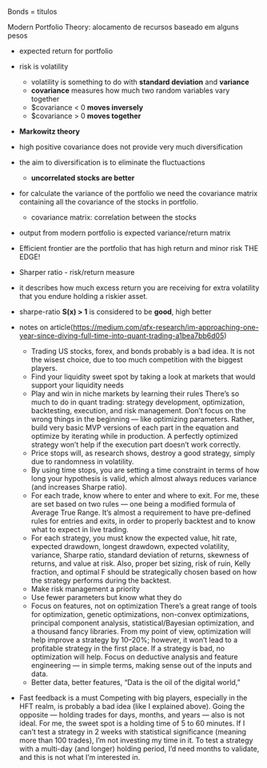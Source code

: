 Bonds = titulos

Modern Portfolio Theory: alocamento de recursos baseado em alguns pesos
 - expected return for portfolio
 - risk is volatility
     - volatility is something to do with **standard deviation** and **variance**
     - **covariance** measures how much two random variables vary together
      - $covariance < 0 **moves inversely**
      - $covariance > 0 **moves together**
      
 - **Markowitz theory**
  - high positive covariance does not provide very much diversification
  - the aim to diversification is to eliminate the fluctuactions
    - **uncorrelated stocks are better**
  - for calculate the variance  of the portfolio we need the covariance matrix containing all
    the covariance of the stocks in portfolio.
    - covariance matrix: correlation between the stocks
    
  - output from modern portfolio is expected variance/return matrix
   - Efficient frontier are the portfolio that has high return and minor risk THE EDGE!
   
  - Sharper ratio - risk/return measure
   - it describes how much excess return you are receiving for extra volatility that 
   you endure holding a riskier asset.
   - sharpe-ratio **S(x) > 1** is considered to be **good**, high better 
   
   
  - notes on article(https://medium.com/qfx-research/im-approaching-one-year-since-diving-full-time-into-quant-trading-a1bea7bb6d05)
    - Trading US stocks, forex, and bonds probably is a bad idea. It is not the wisest choice, due to too much competition with the biggest players. 
    - Find your liquidity sweet spot by taking a look at markets that would support your liquidity needs
    - Play and win in niche markets by learning their rules
    There’s so much to do in quant trading: strategy development, optimization, backtesting, execution, and risk management. Don’t focus on the wrong things in the beginning — like optimizing parameters. Rather, build very basic MVP versions of each part in the equation and optimize by iterating while in production. A perfectly optimized strategy won’t help if the execution part doesn’t work correctly.
    - Price stops will, as research shows, destroy a good strategy, simply due to randomness in volatility. 
    - By using time stops, you are setting a time constraint in terms of how long your hypothesis is valid, which almost always reduces variance (and increases Sharpe ratio).
    - For each trade, know where to enter and where to exit. For me, these are set based on two rules — one being a modified formula of Average True Range. It’s almost a requirement to have pre-defined rules for entries and exits, in order to properly backtest and to know what to expect in live trading.
    - For each strategy, you must know the expected value, hit rate, expected drawdown, longest drawdown, expected volatility, variance, Sharpe ratio, standard deviation of returns, skewness of returns, and value at risk. Also, proper bet sizing, risk of ruin, Kelly fraction, and optimal F should be strategically chosen based on how the strategy performs during the backtest.
    - Make risk management a priority
    - Use fewer parameters but know what they do
    - Focus on features, not on optimization
There’s a great range of tools for optimization, genetic optimizations, non-convex optimizations, principal component analysis, statistical/Bayesian optimization, and a thousand fancy libraries. From my point of view, optimization will help improve a strategy by 10–20%; however, it won’t lead to a profitable strategy in the first place. If a strategy is bad, no optimization will help. Focus on deductive analysis and feature engineering — in simple terms, making sense out of the inputs and data.
    - Better data, better features, “Data is the oil of the digital world,”
   - Fast feedback is a must
Competing with big players, especially in the HFT realm, is probably a bad idea (like I explained above). Going the opposite — holding trades for days, months, and years — also is not ideal. For me, the sweet spot is a holding time of 5 to 60 minutes. If I can’t test a strategy in 2 weeks with statistical significance (meaning more than 100 trades), I’m not investing my time in it. To test a strategy with a multi-day (and longer) holding period, I’d need months to validate, and this is not what I’m interested in.
   

